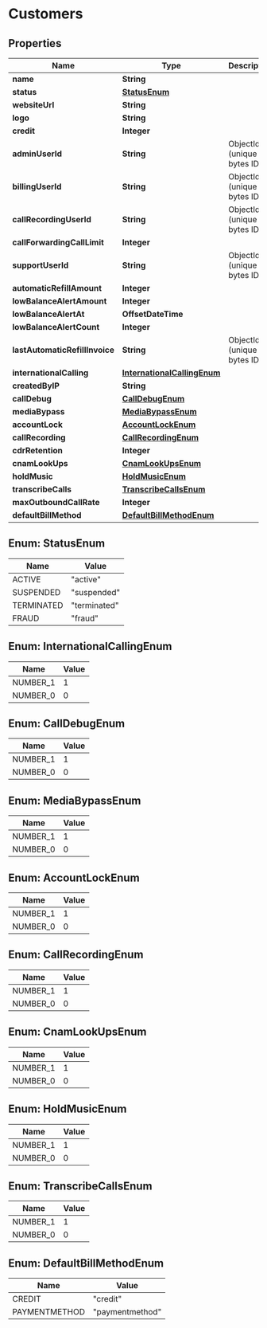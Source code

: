 

# Customers


## Properties

| Name | Type | Description | Notes |
|------------ | ------------- | ------------- | -------------|
|**name** | **String** |  |  |
|**status** | [**StatusEnum**](#StatusEnum) |  |  [optional] |
|**websiteUrl** | **String** |  |  [optional] |
|**logo** | **String** |  |  [optional] |
|**credit** | **Integer** |  |  [optional] |
|**adminUserId** | **String** | ObjectId (unique 12 bytes ID) |  [optional] |
|**billingUserId** | **String** | ObjectId (unique 12 bytes ID) |  [optional] |
|**callRecordingUserId** | **String** | ObjectId (unique 12 bytes ID) |  [optional] |
|**callForwardingCallLimit** | **Integer** |  |  [optional] |
|**supportUserId** | **String** | ObjectId (unique 12 bytes ID) |  [optional] |
|**automaticRefillAmount** | **Integer** |  |  [optional] |
|**lowBalanceAlertAmount** | **Integer** |  |  [optional] |
|**lowBalanceAlertAt** | **OffsetDateTime** |  |  [optional] |
|**lowBalanceAlertCount** | **Integer** |  |  [optional] |
|**lastAutomaticRefillInvoice** | **String** | ObjectId (unique 12 bytes ID) |  [optional] |
|**internationalCalling** | [**InternationalCallingEnum**](#InternationalCallingEnum) |  |  [optional] |
|**createdByIP** | **String** |  |  [optional] |
|**callDebug** | [**CallDebugEnum**](#CallDebugEnum) |  |  [optional] |
|**mediaBypass** | [**MediaBypassEnum**](#MediaBypassEnum) |  |  [optional] |
|**accountLock** | [**AccountLockEnum**](#AccountLockEnum) |  |  [optional] |
|**callRecording** | [**CallRecordingEnum**](#CallRecordingEnum) |  |  [optional] |
|**cdrRetention** | **Integer** |  |  [optional] |
|**cnamLookUps** | [**CnamLookUpsEnum**](#CnamLookUpsEnum) |  |  [optional] |
|**holdMusic** | [**HoldMusicEnum**](#HoldMusicEnum) |  |  [optional] |
|**transcribeCalls** | [**TranscribeCallsEnum**](#TranscribeCallsEnum) |  |  [optional] |
|**maxOutboundCallRate** | **Integer** |  |  [optional] |
|**defaultBillMethod** | [**DefaultBillMethodEnum**](#DefaultBillMethodEnum) |  |  |



## Enum: StatusEnum

| Name | Value |
|---- | -----|
| ACTIVE | &quot;active&quot; |
| SUSPENDED | &quot;suspended&quot; |
| TERMINATED | &quot;terminated&quot; |
| FRAUD | &quot;fraud&quot; |



## Enum: InternationalCallingEnum

| Name | Value |
|---- | -----|
| NUMBER_1 | 1 |
| NUMBER_0 | 0 |



## Enum: CallDebugEnum

| Name | Value |
|---- | -----|
| NUMBER_1 | 1 |
| NUMBER_0 | 0 |



## Enum: MediaBypassEnum

| Name | Value |
|---- | -----|
| NUMBER_1 | 1 |
| NUMBER_0 | 0 |



## Enum: AccountLockEnum

| Name | Value |
|---- | -----|
| NUMBER_1 | 1 |
| NUMBER_0 | 0 |



## Enum: CallRecordingEnum

| Name | Value |
|---- | -----|
| NUMBER_1 | 1 |
| NUMBER_0 | 0 |



## Enum: CnamLookUpsEnum

| Name | Value |
|---- | -----|
| NUMBER_1 | 1 |
| NUMBER_0 | 0 |



## Enum: HoldMusicEnum

| Name | Value |
|---- | -----|
| NUMBER_1 | 1 |
| NUMBER_0 | 0 |



## Enum: TranscribeCallsEnum

| Name | Value |
|---- | -----|
| NUMBER_1 | 1 |
| NUMBER_0 | 0 |



## Enum: DefaultBillMethodEnum

| Name | Value |
|---- | -----|
| CREDIT | &quot;credit&quot; |
| PAYMENTMETHOD | &quot;paymentmethod&quot; |



